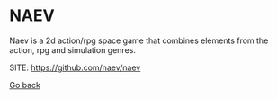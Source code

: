 # NAEV

 Naev is a 2d action/rpg space game that combines elements from the action, rpg and simulation genres.

 SITE: https://github.com/naev/naev

 [Go back](https://portable-linux-apps.github.io/apps.html)
